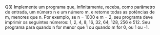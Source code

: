 Q3) Implemente um programa que, infinitamente, receba, como parâmetro de entrada, um número
n e um número m, e retorne todas as potências de m, menores que n. Por exemplo, se n = 1000 e
m = 2, seu programa deve imprimir os seguintes números: 1, 2, 4, 8, 16, 32, 64, 128, 256 e 512.
Seu programa para quando n for menor que 1 ou quando m for 0, ou 1 ou -1.